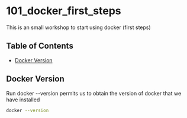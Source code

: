 # 101_docker_first_steps
This is an small workshop to start using docker (first steps)

## Table of Contents

* [Docker Version](#docker_version)

## Docker Version
Run docker --version permits us to obtain the version of docker that we have installed
```sh
docker --version
```